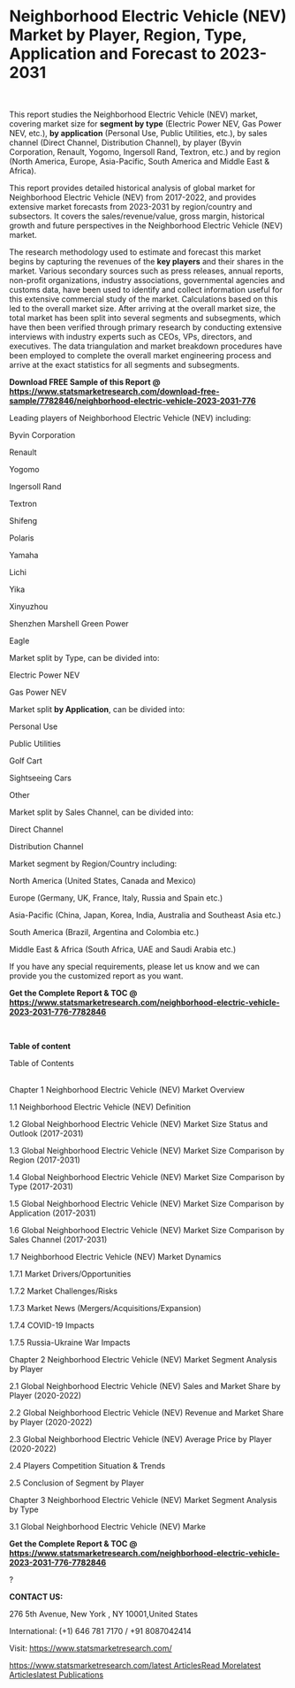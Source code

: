 <h1>Neighborhood Electric Vehicle (NEV) Market by Player, Region, Type, Application and Forecast to 2023-2031</h1><br/><p>This report studies the Neighborhood Electric Vehicle (NEV) market, covering market size for <strong>segment by type</strong> (Electric Power NEV, Gas Power NEV, etc.), <strong>by application</strong> (Personal Use, Public Utilities, etc.), by sales channel (Direct Channel, Distribution Channel), by player (Byvin Corporation, Renault, Yogomo, Ingersoll Rand, Textron, etc.) and by region (North America, Europe, Asia-Pacific, South America and Middle East & Africa).</p>
 
 
 
 <p>This report provides detailed historical analysis of global market for Neighborhood Electric Vehicle (NEV) from 2017-2022, and provides extensive market forecasts from 2023-2031 by region/country and subsectors. It covers the sales/revenue/value, gross margin, historical growth and future perspectives in the Neighborhood Electric Vehicle (NEV) market.</p>
 
 
 
 <p>The research methodology used to estimate and forecast this market begins by capturing the revenues of the <strong>key players</strong> and their shares in the market. Various secondary sources such as press releases, annual reports, non-profit organizations, industry associations, governmental agencies and customs data, have been used to identify and collect information useful for this extensive commercial study of the market. Calculations based on this led to the overall market size. After arriving at the overall market size, the total market has been split into several segments and subsegments, which have then been verified through primary research by conducting extensive interviews with industry experts such as CEOs, VPs, directors, and executives. The data triangulation and market breakdown procedures have been employed to complete the overall market engineering process and arrive at the exact statistics for all segments and subsegments.</p>
 
 
 
 <p><strong>Download FREE Sample of this Report @ <a href="https://www.statsmarketresearch.com/download-free-sample/7782846/neighborhood-electric-vehicle-2023-2031-776">https://www.statsmarketresearch.com/download-free-sample/7782846/neighborhood-electric-vehicle-2023-2031-776</a></strong></p>
 
 
 
 <p>Leading players of Neighborhood Electric Vehicle (NEV) including:</p>
 
 
 
 <p>Byvin Corporation</p>
 
 
 
 <p>Renault</p>
 
 
 
 <p>Yogomo</p>
 
 
 
 <p>Ingersoll Rand</p>
 
 
 
 <p>Textron</p>
 
 
 
 <p>Shifeng</p>
 
 
 
 <p>Polaris</p>
 
 
 
 <p>Yamaha</p>
 
 
 
 <p>Lichi</p>
 
 
 
 <p>Yika</p>
 
 
 
 <p>Xinyuzhou</p>
 
 
 
 <p>Shenzhen Marshell Green Power</p>
 
 
 
 <p>Eagle</p>
 
 
 
 <p>Market split by Type, can be divided into:</p>
 
 
 
 <p>Electric Power NEV</p>
 
 
 
 <p>Gas Power NEV</p>
 
 
 
 <p>Market split <strong>by Application</strong>, can be divided into:</p>
 
 
 
 <p>Personal Use</p>
 
 
 
 <p>Public Utilities</p>
 
 
 
 <p>Golf Cart</p>
 
 
 
 <p>Sightseeing Cars</p>
 
 
 
 <p>Other</p>
 
 
 
 <p>Market split by Sales Channel, can be divided into:</p>
 
 
 
 <p>Direct Channel</p>
 
 
 
 <p>Distribution Channel</p>
 
 
 
 <p>Market segment by Region/Country including:</p>
 
 
 
 <p>North America (United States, Canada and Mexico)</p>
 
 
 
 <p>Europe (Germany, UK, France, Italy, Russia and Spain etc.)</p>
 
 
 
 <p>Asia-Pacific (China, Japan, Korea, India, Australia and Southeast Asia etc.)</p>
 
 
 
 <p>South America (Brazil, Argentina and Colombia etc.)</p>
 
 
 
 <p>Middle East & Africa (South Africa, UAE and Saudi Arabia etc.)</p>
 
 
 
 <p>If you have any special requirements, please let us know and we can provide you the customized report as you want.</p>
 
 
 
 <div><b>Get the Complete Report & TOC @ <a href="https://www.statsmarketresearch.com/neighborhood-electric-vehicle-2023-2031-776-7782846">https://www.statsmarketresearch.com/neighborhood-electric-vehicle-2023-2031-776-7782846</a></b></div>
 
 
 
 <p><br />
 
 <b>Table of content</b></p>
 
 
 
 <p>Table of Contents<br />
 
 <br />
 
 Chapter 1 Neighborhood Electric Vehicle (NEV) Market Overview<br />
 
 1.1 Neighborhood Electric Vehicle (NEV) Definition<br />
 
 1.2 Global Neighborhood Electric Vehicle (NEV) Market Size Status and Outlook (2017-2031)<br />
 
 1.3 Global Neighborhood Electric Vehicle (NEV) Market Size Comparison by Region (2017-2031)<br />
 
 1.4 Global Neighborhood Electric Vehicle (NEV) Market Size Comparison by Type (2017-2031)<br />
 
 1.5 Global Neighborhood Electric Vehicle (NEV) Market Size Comparison by Application (2017-2031)<br />
 
 1.6 Global Neighborhood Electric Vehicle (NEV) Market Size Comparison by Sales Channel (2017-2031)<br />
 
 1.7 Neighborhood Electric Vehicle (NEV) Market Dynamics<br />
 
 1.7.1 Market Drivers/Opportunities<br />
 
 1.7.2 Market Challenges/Risks<br />
 
 1.7.3 Market News (Mergers/Acquisitions/Expansion)<br />
 
 1.7.4 COVID-19 Impacts<br />
 
 1.7.5 Russia-Ukraine War Impacts<br />
 
 Chapter 2 Neighborhood Electric Vehicle (NEV) Market Segment Analysis by Player<br />
 
 2.1 Global Neighborhood Electric Vehicle (NEV) Sales and Market Share by Player (2020-2022)<br />
 
 2.2 Global Neighborhood Electric Vehicle (NEV) Revenue and Market Share by Player (2020-2022)<br />
 
 2.3 Global Neighborhood Electric Vehicle (NEV) Average Price by Player (2020-2022)<br />
 
 2.4 Players Competition Situation & Trends<br />
 
 2.5 Conclusion of Segment by Player<br />
 
 Chapter 3 Neighborhood Electric Vehicle (NEV) Market Segment Analysis by Type<br />
 
 3.1 Global Neighborhood Electric Vehicle (NEV) Marke</p>
 
 
 
 <div><b>Get the Complete Report & TOC @ <a href="https://www.statsmarketresearch.com/neighborhood-electric-vehicle-2023-2031-776-7782846">https://www.statsmarketresearch.com/neighborhood-electric-vehicle-2023-2031-776-7782846</a></b></div>
 
 
 
 <p>? </p>
 
 
 
 <p><b>CONTACT US:</b><br />
 
 276 5th Avenue, New York , NY 10001,United States<br />
 
 International: (+1) 646 781 7170 / +91 8087042414<br />
 
 Visit: <a href="https://www.statsmarketresearch.com/">https://www.statsmarketresearch.com/</a><br />
 
 <a href="https://gyeongbokgung.com">https://www.statsmarketresearch.com/</a><a href="https://hallyeomaritime.com">latest Articles</a><a href="https://jingwansa.com">Read More</a><a href="https://nguoiviet.jp/">latest Articles</a><a href="https://www.intelmarketresearch.com/">latest Publications</a></p>